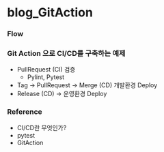 # blog_GitAction

### Flow 

### Git Action 으로 CI/CD를 구축하는 예제

- PullRequest (CI) 검증
  - Pylint, Pytest
- Tag -> PullRequest -> Merge (CD) 개발환경 Deploy
- Release (CD) -> 운영환경 Deploy

### Reference

- CI/CD란 무엇인가?
- pytest
- GitAction